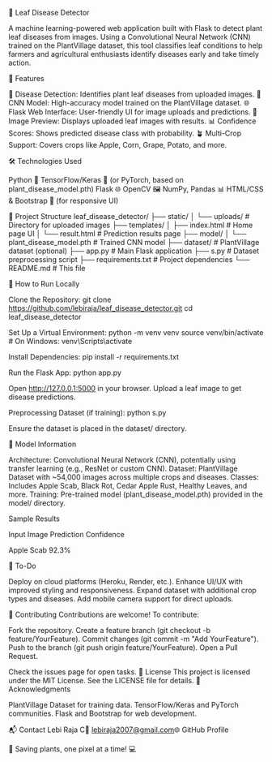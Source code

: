 🌿 Leaf Disease Detector
  
A machine learning-powered web application built with Flask to detect plant leaf diseases from images. Using a Convolutional Neural Network (CNN) trained on the PlantVillage dataset, this tool classifies leaf conditions to help farmers and agricultural enthusiasts identify diseases early and take timely action.
 
🚀 Features

🌱 Disease Detection: Identifies plant leaf diseases from uploaded images.
🧠 CNN Model: High-accuracy model trained on the PlantVillage dataset.
🌐 Flask Web Interface: User-friendly UI for image uploads and predictions.
📸 Image Preview: Displays uploaded leaf images with results.
📊 Confidence Scores: Shows predicted disease class with probability.
🪴 Multi-Crop Support: Covers crops like Apple, Corn, Grape, Potato, and more.

🛠️ Technologies Used

Python 🐍
TensorFlow/Keras 🤖 (or PyTorch, based on plant_disease_model.pth)
Flask 🌐
OpenCV 🖼️
NumPy, Pandas 📊
HTML/CSS & Bootstrap 🎨 (for responsive UI)

📂 Project Structure
leaf_disease_detector/
├── static/
│   └── uploads/             # Directory for uploaded images
├── templates/
│   ├── index.html           # Home page UI
│   └── result.html          # Prediction results page
├── model/
│   └── plant_disease_model.pth  # Trained CNN model
├── dataset/                 # PlantVillage dataset (optional)
├── app.py                   # Main Flask application
├── s.py                     # Dataset preprocessing script
├── requirements.txt         # Project dependencies
└── README.md                # This file

🧪 How to Run Locally

Clone the Repository:
git clone https://github.com/lebiraja/leaf_disease_detector.git
cd leaf_disease_detector


Set Up a Virtual Environment:
python -m venv venv
source venv/bin/activate  # On Windows: venv\Scripts\activate


Install Dependencies:
pip install -r requirements.txt


Run the Flask App:
python app.py


Open http://127.0.0.1:5000 in your browser.
Upload a leaf image to get disease predictions.


Preprocessing Dataset (if training):
python s.py


Ensure the dataset is placed in the dataset/ directory.



🧠 Model Information

Architecture: Convolutional Neural Network (CNN), potentially using transfer learning (e.g., ResNet or custom CNN).
Dataset: PlantVillage Dataset with ~54,000 images across multiple crops and diseases.
Classes: Includes Apple Scab, Black Rot, Cedar Apple Rust, Healthy Leaves, and more.
Training: Pre-trained model (plant_disease_model.pth) provided in the model/ directory.

Sample Results



Input Image
Prediction
Confidence




Apple Scab
92.3%


📌 To-Do

 Deploy on cloud platforms (Heroku, Render, etc.).
 Enhance UI/UX with improved styling and responsiveness.
 Expand dataset with additional crop types and diseases.
 Add mobile camera support for direct uploads.

🤝 Contributing
Contributions are welcome! To contribute:

Fork the repository.
Create a feature branch (git checkout -b feature/YourFeature).
Commit changes (git commit -m "Add YourFeature").
Push to the branch (git push origin feature/YourFeature).
Open a Pull Request.

Check the issues page for open tasks.
📜 License
This project is licensed under the MIT License. See the LICENSE file for details.
🙌 Acknowledgments

PlantVillage Dataset for training data.
TensorFlow/Keras and PyTorch communities.
Flask and Bootstrap for web development.

📬 Contact
Lebi Raja C📧 lebiraja2007@gmail.com🌐 GitHub Profile


🌿 Saving plants, one pixel at a time! 💻

